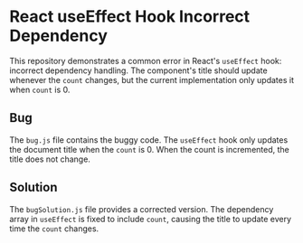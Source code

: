 # React useEffect Hook Incorrect Dependency

This repository demonstrates a common error in React's `useEffect` hook: incorrect dependency handling. The component's title should update whenever the `count` changes, but the current implementation only updates it when `count` is 0.

## Bug

The `bug.js` file contains the buggy code. The `useEffect` hook only updates the document title when the `count` is 0. When the count is incremented, the title does not change.

## Solution

The `bugSolution.js` file provides a corrected version. The dependency array in `useEffect` is fixed to include `count`, causing the title to update every time the `count` changes.